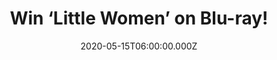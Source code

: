 ---
campaign-uuid: "c-101f6163-6940-4ffc-ac22-89f91641b96c"
type: "Competition"
category: "Entertainment"
date: "2020-05-15T06:00:00.000Z"
end-date: "2020-06-15T23:59:00.000Z"
disable-form: false
is_promoted: false
has_entry_page: true
title: "Win ‘Little Women’ on Blu-ray!"
competition-description: "<p>Writer-director Greta Gerwig has crafted a Little Women\
  \ that draws on both the classic novel and the writings of Louisa May Alcott, and\
  \ unfolds as the author’s alter ego, Jo March, reflects back and forth on her fictional\
  \ life. We have on our hands the movie that everybody is talking about: ‘Little\
  \ Women’. Starring: Saoirse Ronan, Emma Watson, Florence Pugh, Eliza Scanlen, with\
  \ Timothée Chalamet as their neighbour Laurie, Laura Dern as Marmee, and Meryl Streep\
  \ as Aunt March. </p>\n<p>Does it sound like the best plan for the weekend? Click\
  \ below for a chance to win now.</p>\n"
hero-header: "Win ‘Little Women’ on Blu-ray!"
terms-confirmation: "N/A"
banner-img: "https://assets.expresslyapp.com/asset-435c7e0f-6c18-45de-be38-f31b32fc2fcd.jpg"
logo-left-href: "https://club.expressly.io"
logo-left-image: "https://assets.expresslyapp.com/asset-a691e0cd-8c08-4bf9-a12e-de816b934093.jpg"
logo-left-title: "Expressly Club"
bg-image-hero: "https://assets.expresslyapp.com/asset-02ac4db0-f448-4ace-908e-ee7cca70c49b.jpg"
bg-image-first: "https://assets.expresslyapp.com/asset-e05e215a-163d-418f-8301-61949f791401.jpg"
section1-content: "<p>In the years after the Civil War, Jo March lives in New York\
  \ and makes her living as a writer, while her sister Amy studies painting in Paris.\
  \ Amy has a chance encounter with Theodore, a childhood crush who proposed to Jo\
  \ but was ultimately rejected. Their oldest sibling, Meg, is married to a schoolteacher,\
  \ while shy sister Beth develops a devastating illness that brings the family back\
  \ together.</p>\n<p>Little Women. Click below and it could be yours.</p>\n"
entry-title: "Win ‘Little Women’ on Blu-ray!"
entry-content: "<p>Enter the draw to win ‘Little Women’ on Blu-ray by completing the\
  \ form below before 23:59 on the 15th of June 2020.</p>\n"
has-winner: false
prize-description: "‘Little Women’ on Blu-ray!"
special-conditions: "Multiple entries are allowed up to one every day.\r\n\r\nThis\
  \ competition is also available on: https://club.expressly.io/competitions/little-women-bluray-giveaway"
country-restrictions:
- "GB"
---